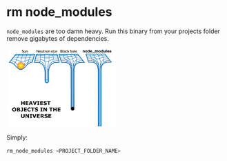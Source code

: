 # rm node_modules
`node_modules` are too damn heavy. Run this binary from your projects folder remove gigabytes of dependencies.

<img style="border-radius:5px;" width="50%" src="https://github.com/opvasger/rm_node_modules/blob/master/objects.png?raw=true"></img>

Simply:
```bash
rm_node_modules <PROJECT_FOLDER_NAME>
```

